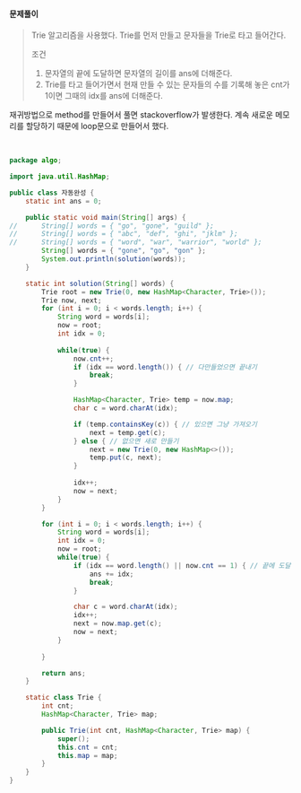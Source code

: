 #### 문제풀이

> Trie 알고리즘을 사용했다. Trie를 먼저 만들고 문자들을 Trie로 타고 들어간다. 
>
> 조건
>
> 1. 문자열의 끝에 도달하면 문자열의 길이를 ans에 더해준다.
> 2. Trie를 타고 들어가면서 현재 만들 수 있는 문자들의 수를 기록해 놓은 cnt가 1이면 그때의 idx를 ans에 더해준다.

재귀방법으로 method를 만들어서 풀면 stackoverflow가 발생한다. 계속 새로운 메모리를 할당하기 때문에 loop문으로 만들어서 했다.

<br/>

```java
package algo;

import java.util.HashMap;

public class 자동완성 {
	static int ans = 0;

	public static void main(String[] args) {
//		String[] words = { "go", "gone", "guild" };
//		String[] words = { "abc", "def", "ghi", "jklm" };
//		String[] words = { "word", "war", "warrior", "world" };
		String[] words = { "gone", "go", "gon" };
		System.out.println(solution(words));
	}

	static int solution(String[] words) {
		Trie root = new Trie(0, new HashMap<Character, Trie>());
		Trie now, next;
		for (int i = 0; i < words.length; i++) {
			String word = words[i];
			now = root;
			int idx = 0;
			
			while(true) {
				now.cnt++;
				if (idx == word.length()) { // 다만들었으면 끝내기
					break;
				}

				HashMap<Character, Trie> temp = now.map;
				char c = word.charAt(idx);

				if (temp.containsKey(c)) { // 있으면 그냥 가져오기
					next = temp.get(c);
				} else { // 없으면 새로 만들기
					next = new Trie(0, new HashMap<>());
					temp.put(c, next);
				}
				
				idx++;
				now = next;
			}
		}

		for (int i = 0; i < words.length; i++) {
			String word = words[i];
			int idx = 0;
			now = root;
			while(true) {
				if (idx == word.length() || now.cnt == 1) { // 끝에 도달한 경우
					ans += idx;
					break;
				}

				char c = word.charAt(idx);
				idx++;
				next = now.map.get(c);
				now = next;
			}
			
		}

		return ans;
	}

	static class Trie {
		int cnt;
		HashMap<Character, Trie> map;

		public Trie(int cnt, HashMap<Character, Trie> map) {
			super();
			this.cnt = cnt;
			this.map = map;
		}
	}
}

```


